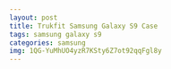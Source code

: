 ```yaml
---
layout: post
title: Trukfit Samsung Galaxy S9 Case
tags: samsung galaxy s9
categories: samsung
img: 1QG-YuMhUO4yzR7KSty6Z7ot92qqFgl8y
---
```

